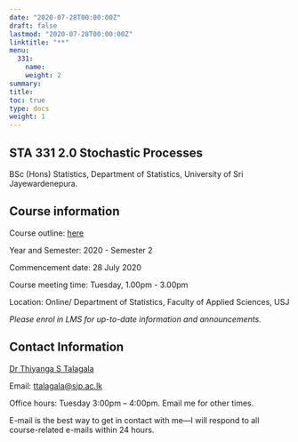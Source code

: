 ```yaml
---
date: "2020-07-28T00:00:00Z"
draft: false
lastmod: "2020-07-28T00:00:00Z"
linktitle: "**"
menu:
  331: 
    name: 
    weight: 2
summary: 
title: 
toc: true
type: docs
weight: 1
---
```


## STA 331 2.0 Stochastic Processes

BSc (Hons) Statistics, Department of Statistics, University of Sri Jayewardenepura.

## Course information

Course outline: [here](/Slides/2020s2StochasticProcesses/sta_331_20_stochastic_processes.pdf)

Year and Semester: 2020 - Semester 2

Commencement date: 28 July 2020

Course meeting time: Tuesday, 1.00pm - 3.00pm

Location: Online/ Department of Statistics, Faculty of Applied Sciences, USJ

*Please enrol in LMS for up-to-date information and announcements.*

## Contact Information

[Dr Thiyanga S Talagala](https://thiyanga.netlify.app/)

Email: ttalagala@sjp.ac.lk

Office hours: Tuesday 3:00pm – 4:00pm. Email me for other times.

E-mail is the best way to get in contact with me—I will respond to all course-related e-mails within 24 hours.
